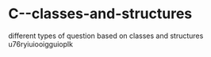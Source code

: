 # C--classes-and-structures
different types of  question based on classes  and structures
u76ryiuiooigguioplk
